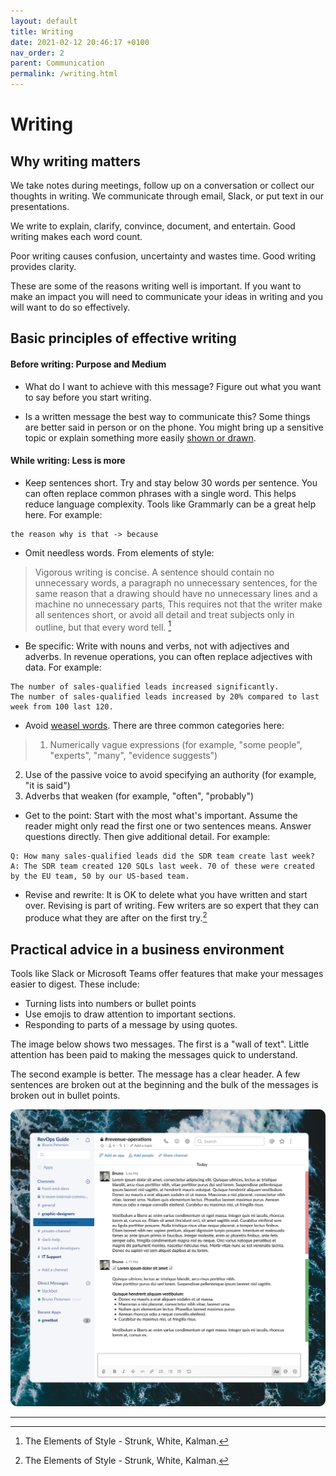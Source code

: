 ```yaml
---
layout: default
title: Writing
date: 2021-02-12 20:46:17 +0100
nav_order: 2
parent: Communication
permalink: /writing.html
---
```


# Writing

## Why writing matters

We take notes during meetings, follow up on a conversation or collect our thoughts in writing. We communicate through email, Slack, or put text in our presentations. 

We write to explain, clarify, convince, document, and entertain. 
Good writing makes each word count. 

Poor writing causes confusion, uncertainty and wastes time. 
Good writing provides clarity.

These are some of the reasons writing well is important. If you want to make an impact you will need to communicate your ideas in writing and you will want to do so effectively. 

## Basic principles of effective writing 

#### Before writing: Purpose and Medium

- What do I want to achieve with this message?
Figure out what you want to say before you start writing. 

- Is a written message the best way to communicate this? 
Some things are better said in person or on the phone. You might bring up a sensitive topic or explain something more easily [shown or drawn](https://revopsguide.net/visuals.html).

#### While writing: Less is more
- Keep sentences short.
Try and stay below 30 words per sentence. You can often replace common phrases with a single word. This helps reduce language complexity. 
Tools like Grammarly can be a great help here.
For example:
```
the reason why is that -> because
```

- Omit needless words. From elements of style:
> Vigorous writing is concise. A sentence should contain no unnecessary words, a paragraph no unnecessary sentences, for the same reason that a drawing should have no unnecessary lines and a machine no unnecessary parts, This requires not that the writer make all sentences short, or avoid all detail and treat subjects only in outline, but that every word tell. [^1]

- Be specific:
Write with nouns and verbs, not with adjectives and adverbs. In revenue operations, you can often replace adjectives with data. For example:
``` 
The number of sales-qualified leads increased significantly.
The number of sales-qualified leads increased by 20% compared to last week from 100 last 120.
```

- Avoid [weasel words](https://en.wikipedia.org/wiki/Weasel_word). There are three common categories here:
> 1. Numerically vague expressions (for example, "some people", "experts", "many", "evidence suggests")
2. Use of the passive voice to avoid specifying an authority (for example, "it is said")
3. Adverbs that weaken (for example, "often", "probably")


- Get to the point:
Start with the most what's important. Assume the reader might only read the first one or two sentences means. 
Answer questions directly. Then give additional detail.
For example:
```
Q: How many sales-qualified leads did the SDR team create last week?
A: The SDR team created 120 SQLs last week. 70 of these were created by the EU team, 50 by our US-based team. 
```

- Revise and rewrite:
It is OK to delete what you have written and start over. Revising is part of writing. Few writers are so expert that they can produce what they are after on the first try.[^1]


## Practical advice in a business environment

Tools like Slack or Microsoft Teams offer features that make your messages easier to digest.
These include:

- Turning lists into numbers or bullet points
- Use emojis to draw attention to important sections.
- Responding to parts of a message by using quotes.

The image below shows two messages.
The first is a "wall of text". Little attention has been paid to making the messages quick to understand.

The second example is better. The message has a clear header. A few sentences are broken out at the beginning and the bulk of the messages is broken out in bullet points. 

![slack-message](/assets/img/slack-writing.png)

---

[^1]: The Elements of Style - Strunk, White, Kalman.
